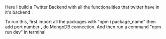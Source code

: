 Here I build a Twitter Backend with all the functionalities that twitter have in it's backend .

To run this, 
first import all the packages with "npm i package_name"
then add port number , do MongoDB connection.
And then run a command "npm run  dev" in  terminal
